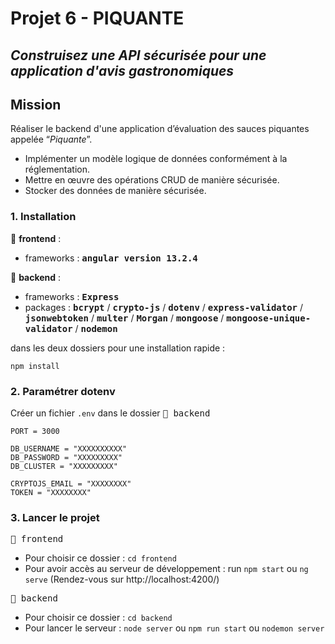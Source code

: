 # Projet 6 - PIQUANTE

## *Construisez une API sécurisée pour une application d'avis gastronomiques*

## Mission

Réaliser le backend d'une application d’évaluation des sauces piquantes appelée “*Piquante*”.

* Implémenter un modèle logique de données conformément à la réglementation.
* Mettre en œuvre des opérations CRUD de manière sécurisée.
* Stocker des données de manière sécurisée.

### 1. Installation

:file_folder: **frontend** :

* frameworks : <kbd>**angular version 13.2.4**</kbd>


:file_folder: **backend** :

* frameworks :  <kbd>**Express**</kbd>
* packages :  <kbd>**bcrypt**</kbd> / <kbd>**crypto-js**</kbd> / <kbd>**dotenv**</kbd> / <kbd>**express-validator**</kbd> / <kbd>**jsonwebtoken**</kbd> / <kbd>**multer**</kbd> / <kbd>**Morgan**</kbd> / <kbd>**mongoose**</kbd> / <kbd>**mongoose-unique-validator**</kbd> / <kbd>**nodemon**</kbd>

dans les deux dossiers pour une installation rapide :
```
npm install
```
### 2. Paramétrer dotenv 

Créer un fichier `.env` dans le dossier <kbd> :file_folder: backend </kbd>

```
PORT = 3000 

DB_USERNAME = "XXXXXXXXXX"
DB_PASSWORD = "XXXXXXXXX"
DB_CLUSTER = "XXXXXXXXX"

CRYPTOJS_EMAIL = "XXXXXXXX"
TOKEN = "XXXXXXXX"
```

### 3. Lancer le projet
<kbd> :file_folder: frontend </kbd>
- Pour choisir ce dossier  : `cd frontend` 
- Pour avoir accès au serveur de développement : run `npm start` ou `ng serve` (Rendez-vous sur http://localhost:4200/)

<kbd> :file_folder: backend </kbd>
- Pour choisir ce dossier  : `cd backend` 
- Pour lancer le serveur : `node server` ou `npm run start` ou `nodemon server`